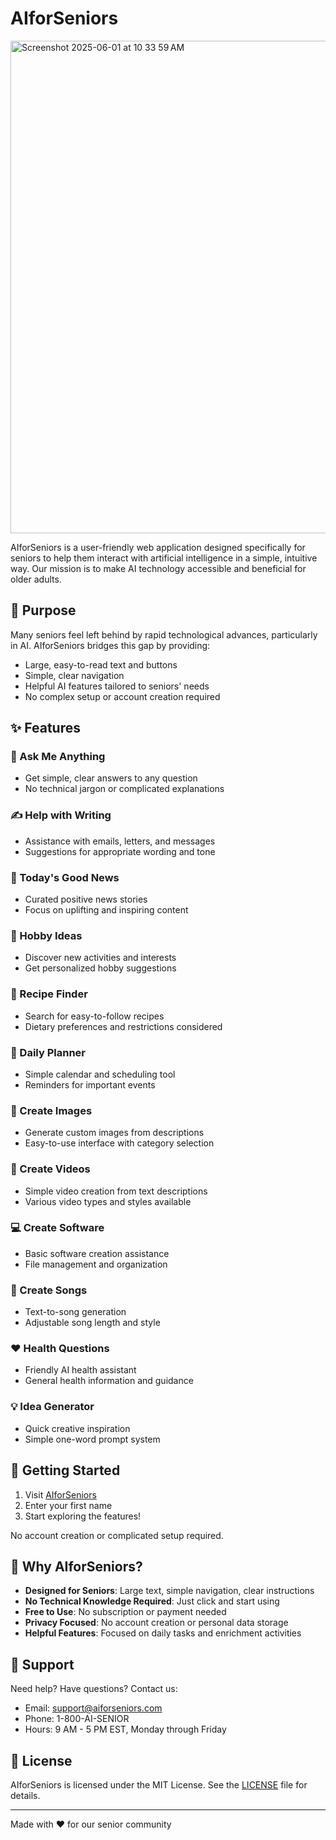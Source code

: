 # AIforSeniors

<img width="788" alt="Screenshot 2025-06-01 at 10 33 59 AM" src="https://github.com/user-attachments/assets/b89885a9-2084-4b04-835b-51f21a2e2fbe" />


AIforSeniors is a user-friendly web application designed specifically for seniors to help them interact with artificial intelligence in a simple, intuitive way. Our mission is to make AI technology accessible and beneficial for older adults.

## 🎯 Purpose

Many seniors feel left behind by rapid technological advances, particularly in AI. AIforSeniors bridges this gap by providing:

- Large, easy-to-read text and buttons
- Simple, clear navigation
- Helpful AI features tailored to seniors' needs
- No complex setup or account creation required

## ✨ Features

### 📝 Ask Me Anything
- Get simple, clear answers to any question
- No technical jargon or complicated explanations

### ✍️ Help with Writing
- Assistance with emails, letters, and messages
- Suggestions for appropriate wording and tone

### 📰 Today's Good News
- Curated positive news stories
- Focus on uplifting and inspiring content

### 🎨 Hobby Ideas
- Discover new activities and interests
- Get personalized hobby suggestions

### 🍳 Recipe Finder
- Search for easy-to-follow recipes
- Dietary preferences and restrictions considered

### 📅 Daily Planner
- Simple calendar and scheduling tool
- Reminders for important events

### 🎨 Create Images
- Generate custom images from descriptions
- Easy-to-use interface with category selection

### 🎥 Create Videos
- Simple video creation from text descriptions
- Various video types and styles available

### 💻 Create Software
- Basic software creation assistance
- File management and organization

### 🎵 Create Songs
- Text-to-song generation
- Adjustable song length and style

### ❤️ Health Questions
- Friendly AI health assistant
- General health information and guidance

### 💡 Idea Generator
- Quick creative inspiration
- Simple one-word prompt system

## 🚀 Getting Started

1. Visit [AIforSeniors](https://aiforseniors.com)
2. Enter your first name
3. Start exploring the features!

No account creation or complicated setup required.

## 💖 Why AIforSeniors?

- **Designed for Seniors**: Large text, simple navigation, clear instructions
- **No Technical Knowledge Required**: Just click and start using
- **Free to Use**: No subscription or payment needed
- **Privacy Focused**: No account creation or personal data storage
- **Helpful Features**: Focused on daily tasks and enrichment activities

## 🤝 Support

Need help? Have questions? Contact us:
- Email: support@aiforseniors.com
- Phone: 1-800-AI-SENIOR
- Hours: 9 AM - 5 PM EST, Monday through Friday

## 📝 License

AIforSeniors is licensed under the MIT License. See the [LICENSE](LICENSE) file for details.

---

Made with ❤️ for our senior community
